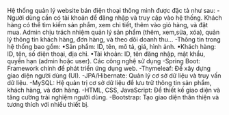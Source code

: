 Hệ thống quản lý website bán điện thoại thông minh được đặc tả như sau:
-Người dùng cần có tài khoản để đăng nhập và truy cập vào hệ thống. Khách hàng có thể tìm kiếm sản phẩm, xem chi tiết, thêm vào giỏ hàng, và đặt mua. Admin chịu trách nhiệm quản lý sản phẩm (thêm, xem,sửa, xóa), quản lý thông tin khách hàng, đơn hàng, và theo dõi doanh thu…
-Thông tin trong hệ thống bao gồm:
•Sản phẩm: ID, tên, mô tả, giá, hình ảnh.
•Khách hàng: ID, tên, số điện thoại, địa chỉ.
•Tài khoản: ID, tên đăng nhập, mật khẩu, quyền hạn (admin hoặc user).
Các công nghệ sử dụng
-Spring Boot: Framework chính để phát triển ứng dụng web.
-Thymeleaf: Để xây dựng giao diện người dùng (UI).
-JPA/Hibernate: Quản lý cơ sở dữ liệu và truy vấn dữ liệu.
-MySQL: Hệ quản trị cơ sở dữ liệu để lưu trữ thông tin sản phẩm, khách hàng, và đơn hàng.
-HTML, CSS, JavaScript: Để thiết kế giao diện và tăng cường trải nghiệm người dùng.
-Bootstrap: Tạo giao diện thân thiện và tương thích với nhiều thiết bị.
